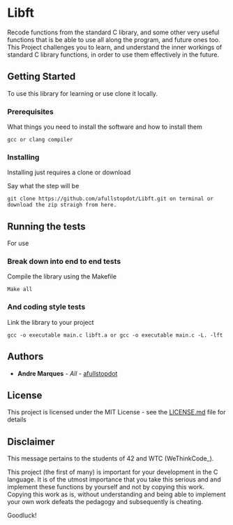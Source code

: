 # Libft 

Recode functions from the standard C library, and some other very useful functions that is be able to use all along the program, and future ones too.
This Project challenges you to learn, and understand the inner workings of standard C library functions, in order to use them effectively in the future.

## Getting Started

To use this library for learning or use clone it locally.

### Prerequisites

What things you need to install the software and how to install them

```
gcc or clang compiler
```

### Installing

Installing just requires a clone or download

Say what the step will be

```
git clone https://github.com/afullstopdot/Libft.git on terminal or download the zip straigh from here.
```

## Running the tests

For use

### Break down into end to end tests

Compile the library using the Makefile

```
Make all
```

### And coding style tests

Link the library to your project

```
gcc -o executable main.c libft.a or gcc -o executable main.c -L. -lft
```

## Authors

* **Andre Marques** - *All* - [afullstopdot](https://github.com/afullstopdot)

## License

This project is licensed under the MIT License - see the [LICENSE.md](LICENSE.md) file for details

## Disclaimer

This message pertains to the students of 42 and WTC (WeThinkCode_).

This project (the first of many) is important for your development in the C language.
It is of the utmost importance that you take this serious and and implement these functions by yourself and not by copying this work.
Copying this work as is, without understanding and being able to implement your own work defeats the pedagogy and subsequently is cheating.

Goodluck!
